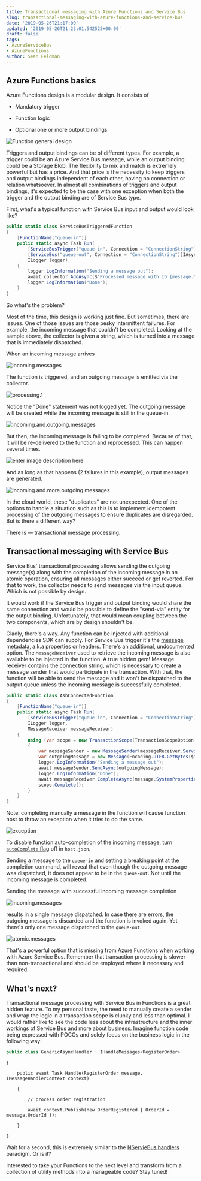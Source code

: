 ```yaml
---
title: Transactional messaging with Azure Functions and Service Bus
slug: transactional-messaging-with-azure-functions-and-service-bus
date: '2019-05-26T21:17:00'
updated: '2019-05-26T21:23:01.542525+00:00'
draft: false
tags:
- AzureServiceBus
- AzureFunctions
author: Sean Feldman
---
```

## Azure Functions basics

Azure Functions design is a modular design. It consists of
- Mandatory trigger
- Function logic
- Optional one or more output bindings

![Function general design][1]

Triggers and output bindings can be of different types. For example, a trigger could be an Azure Service Bus message, while an output binding could be a Storage Blob. The flexibility to mix and match is extremely powerful but has a price. And that price is the necessity to keep triggers and output bindings independent of each other, having no connection or relation whatsoever. In almost all combinations of triggers and output bindings, it's expected to be the case with one exception when both the trigger and the output binding are of Service Bus type.

First, what's a typical function with Service Bus input and output would look like?

```csharp
public static class ServiceBusTriggeredFunction
{
    [FunctionName("queue-in")]
    public static async Task Run(
        [ServiceBusTrigger("queue-in", Connection = "ConnectionString")]Message message,
        [ServiceBus("queue-out", Connection = "ConnectionString")]IAsyncCollector<string> collector,
        ILogger logger)
    {
        logger.LogInformation("Sending a message out");
        await collector.AddAsync($"Processed message with ID {message.MessageId}");
        logger.LogInformation("Done");
    }
}
```
So what's the problem?

Most of the time, this design is working just fine. But sometimes, there are issues. One of those issues are those pesky intermittent failures. For example, the incoming message that couldn't be completed. Looking at the sample above, the collector is given a string, which is turned into a message that is immediately dispatched. 

When an incoming message arrives

![incoming.messages][2]

The function is triggered, and an outgoing message is emitted via the collector.

![processing.1][3]

Notice the "Done" statement was not logged yet. The outgoing message will be created while the incoming message is still in the queue-in.

![incoming.and.outgoing.messages][4]

But then, the incoming message is failing to be completed. Because of that, it will be re-delivered to the function and reprocessed. This can happen several times.

![enter image description here][5]

And as long as that happens (2 failures in this example), output messages are generated. 

![incoming.and.more.outgoing.messages][6]

In the cloud world, these "duplicates" are not unexpected. One of the options to handle a situation such as this is to implement idempotent processing of the outgoing messages to ensure duplicates are disregarded. But is there a different way?

There is — transactional message processing.

## Transactional messaging with Service Bus

Service Bus' transactional processing allows sending the outgoing message(s) along with the completion of the incoming message in an atomic operation, ensuring all messages either succeed or get reverted. For that to work, the collector needs to send messages via the input queue. Which is not possible by design.

It would work if the Service Bus trigger and output binding would share the same connection and would be possible to define the "send-via" entity for the output binding. Unfortunately, that would mean coupling between the two components, which are by design shouldn't be.

Gladly, there's a way. Any function can be injected with additional dependencies SDK can supply. For Service Bus trigger it's the [message metadata][7], a.k.a properties or headers. There's an additional, undocumented option. The `MessageReceiver` used to retrieve the incoming message is also available to be injected in the function. A true hidden gem! Message receiver contains the connection string, which is necessary to create a message sender that would participate in the transaction. With that, the function will be able to send the message and it won't be dispatched to the output queue unless the incoming message is successfully completed. 

```csharp
public static class AsbConnectedFunction
{
    [FunctionName("queue-in")]
    public static async Task Run(
        [ServiceBusTrigger("queue-in", Connection = "ConnectionString")]Message message,
        ILogger logger,
        MessageReceiver messageReceiver)
    {
        using (var scope = new TransactionScope(TransactionScopeOption.RequiresNew, TransactionScopeAsyncFlowOption.Enabled))
        {
            var messageSender = new MessageSender(messageReceiver.ServiceBusConnection, "queue-out", "queue-in");
            var outgoingMessage = new Message(Encoding.UTF8.GetBytes($"Processed message with ID {message.MessageId}"));
            logger.LogInformation("Sending a message out");
            await messageSender.SendAsync(outgoingMessage);
            logger.LogInformation("Done");
            await messageReceiver.CompleteAsync(message.SystemProperties.LockToken);
            scope.Complete();
        }
    }
}
```
Note: completing manually a message in the function will cause function host to throw an exception when it tries to do the same. 

![exception][9]

To disable function auto-completion of the incoming message, turn [`autoComplete` flag][8] off in `host.json`.

Sending a message to the `queue-in` and setting a breaking point at the completion command, will reveal that even though the outgoing message was dispatched, it does not appear to be in the `queue-out`. Not until the incoming message is completed.

Sending the message with successful incoming message completion

![incoming.messages][10]

results in a single message dispatched. In case there are errors, the outgoing message is discarded and the function is invoked again. Yet there's only one message dispatched to the `queue-out`.

![atomic.messages][11]

That's a powerful option that is missing from Azure Functions when working with Azure Service Bus. Remember that transaction processing is slower than non-transactional and should be employed where it necessary and required.

## What's next?

Transactional message processing with Service Bus in Functions is a great hidden feature. To my personal taste, the need to manually create a sender and wrap the logic in a transaction scope is clunky and less than optimal. I would rather like to see the code less about the infrastructure and the inner workings of Service Bus and more about business. Imagine function code being expressed with POCOs and solely focus on the business logic in the following way:

```csharp
public class GenericAsyncHandler : IHandleMessages<RegisterOrder>
```
	{
		public awaut Task Handle(RegisterOrder message, IMessageHandlerContext context)
		{
			// process order registration
			await context.Publish(new OrderRegistered { OrderId = message.OrderId });
		}
	}

Wait for a second, this is extremely similar to the  [NServieBus handlers][12] paradigm. Or is it? 

Interested to take your Functions to the next level and transform from a collection of utility methods into a manageable code? Stay tuned!

[1]: https://aspblogs.blob.core.windows.net:443/media/sfeldman/2019/asb-transaction-function/00.function.design.png
[2]: https://aspblogs.blob.core.windows.net:443/media/sfeldman/2019/asb-transaction-function/02.incoming.messages.png
[3]: https://aspblogs.blob.core.windows.net:443/media/sfeldman/2019/asb-transaction-function/processing.1.png
[4]: https://aspblogs.blob.core.windows.net:443/media/sfeldman/2019/asb-transaction-function/03.incoming.and.outgoing.messages.png
[5]: https://aspblogs.blob.core.windows.net:443/media/sfeldman/2019/asb-transaction-function/processing.2.png
[6]: https://aspblogs.blob.core.windows.net:443/media/sfeldman/2019/asb-transaction-function/04.incoming.and.more.outgoing.messages.png
[7]: https://docs.microsoft.com/en-us/azure/azure-functions/functions-bindings-service-bus#trigger---message-metadata
[8]: https://docs.microsoft.com/en-us/azure/azure-functions/functions-bindings-service-bus#hostjson-settings
[9]: https://aspblogs.blob.core.windows.net:443/media/sfeldman/2019/asb-transaction-function/exception.png
[10]: https://aspblogs.blob.core.windows.net:443/media/sfeldman/2019/asb-transaction-function/02.incoming.messages.png
[11]: https://aspblogs.blob.core.windows.net:443/media/sfeldman/2019/asb-transaction-function/05.atomic.messages.png
[12]: https://docs.particular.net/nservicebus/handlers/
